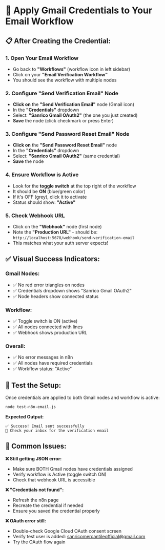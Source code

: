 # 🔗 Apply Gmail Credentials to Your Email Workflow

## 📋 **After Creating the Credential:**

### **1. Open Your Email Workflow**
- Go back to **"Workflows"** (workflow icon in left sidebar)
- Click on your **"Email Verification Workflow"**
- You should see the workflow with multiple nodes

### **2. Configure "Send Verification Email" Node**
- **Click on** the **"Send Verification Email"** node (Gmail icon)
- In the **"Credentials"** dropdown
- Select: **"Sanrico Gmail OAuth2"** (the one you just created)
- **Save** the node (click checkmark or press Enter)

### **3. Configure "Send Password Reset Email" Node**
- **Click on** the **"Send Password Reset Email"** node
- In the **"Credentials"** dropdown  
- Select: **"Sanrico Gmail OAuth2"** (same credential)
- **Save** the node

### **4. Ensure Workflow is Active**
- Look for the **toggle switch** at the top right of the workflow
- It should be **ON** (blue/green color)
- If it's OFF (grey), click it to activate
- Status should show: **"Active"**

### **5. Check Webhook URL**
- Click on the **"Webhook"** node (first node)
- Note the **"Production URL"** - should be:
  `http://localhost:5678/webhook/send-verification-email`
- This matches what your auth server expects!

## ✅ **Visual Success Indicators:**

### **Gmail Nodes:**
- ✅ No red error triangles on nodes
- ✅ Credentials dropdown shows "Sanrico Gmail OAuth2"
- ✅ Node headers show connected status

### **Workflow:**
- ✅ Toggle switch is ON (active)
- ✅ All nodes connected with lines
- ✅ Webhook shows production URL

### **Overall:**
- ✅ No error messages in n8n
- ✅ All nodes have required credentials
- ✅ Workflow status: "Active"

## 🧪 **Test the Setup:**
Once credentials are applied to both Gmail nodes and workflow is active:

```bash
node test-n8n-email.js
```

**Expected Output:**
```
✅ Success! Email sent successfully
📧 Check your inbox for the verification email
```

## 🚨 **Common Issues:**

**❌ Still getting JSON error:**
- Make sure BOTH Gmail nodes have credentials assigned
- Verify workflow is Active (toggle switch ON)
- Check that webhook URL is accessible

**❌ "Credentials not found":**
- Refresh the n8n page
- Recreate the credential if needed
- Ensure you saved the credential properly

**❌ OAuth error still:**
- Double-check Google Cloud OAuth consent screen
- Verify test user is added: sanricomercantileofficial@gmail.com
- Try the OAuth flow again